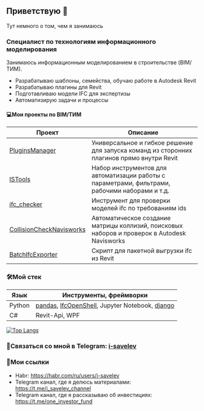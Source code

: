 ## Приветствую 👋

Тут немного о том, чем я занимаюсь

### Специалист по технологиям информационного моделирования

Занимаюсь информационным моделированием в строительстве (BIM/ТИМ).

- Разрабатываю шаблоны, семейства, обучаю работе в Autodesk Revit
- Разрабатываю плагины для Revit
- Подготавливаю модели IFC для экспертизы
- Автоматизирую задачи и процессы

#### 💻Мои проекты по BIM/ТИМ

| Проект                                                                            | Описание                                                                                       |
| --------------------------------------------------------------------------------- | ---------------------------------------------------------------------------------------------- |
| [PluginsManager](https://github.com/i-savelev/PluginsManager)                     | Универсальное и гибкое решение для запуска команд из сторонних плагинов прямо внутри Revit     |
| [ISTools](https://github.com/i-savelev/ISTools)                                   | Набор инструментов для автоматизации работы с параметрами, фильтрами, рабочими наборами и т.д. |
| [ifc_checker](https://github.com/i-savelev/ifc_checker)                           | Инструмент для проверки моделей ifc по требованиям ids                                         |
| [CollisionCheckNavisworks](https://github.com/i-savelev/CollisionCheckNavisworks) | Автоматическое создание матрицы коллизий, поисковых наборов и проверок в Autodesk Navisworks   |
| [BatchIfcExporter](https://github.com/i-savelev/BatchIfcExporter)                 | Скрипт для пакетной выгрузки ifc из Revit                                                      |

### 🛠️Мой стек

| Язык   | Инструменты, фреймворки                                                                                                                                                                                                                                     |
| ------ | ----------------------------------------------------------------------------------------------------------------------------------------------------------------------------------------------------------------------------------------------------------- |
| Python | [pandas](https://github.com/pandas-dev/pandas?ysclid=mh7m2yr6mn272843263), [IfcOpenShell](https://github.com/IfcOpenShell/IfcOpenShell?ysclid=mh7m2btfty968064394), Jupyter Notebook, [django](https://github.com/django/django?ysclid=mh7m7bpsz8888363625) |
| C#     | Revit-Api, WPF                                                                                                                                                                                                                                              |

[![Top Langs](https://github-readme-stats.vercel.app/api/top-langs/?username=i-savelev&layout=compact)](https://github.com/i-savelev/github-readme-stats)

### 💬Связаться со мной в Telegram: [i-savelev](https://t.me/i_savelev)

### 🔗Мои ссылки
- Habr: https://habr.com/ru/users/i-savelev
- Telegram канал, где я делюсь материалами: https://t.me/i_savelev_channel
- Telegram канал, где я рассказываю об инвестициях: https://t.me/one_investor_fund
